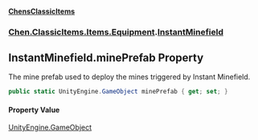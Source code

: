#### [ChensClassicItems](index 'index')
### [Chen.ClassicItems.Items.Equipment](Chen_ClassicItems_Items_Equipment 'Chen.ClassicItems.Items.Equipment').[InstantMinefield](Chen_ClassicItems_Items_Equipment_InstantMinefield 'Chen.ClassicItems.Items.Equipment.InstantMinefield')
## InstantMinefield.minePrefab Property
The mine prefab used to deploy the mines triggered by Instant Minefield.  
```csharp
public static UnityEngine.GameObject minePrefab { get; set; }
```
#### Property Value
[UnityEngine.GameObject](https://docs.microsoft.com/en-us/dotnet/api/UnityEngine.GameObject 'UnityEngine.GameObject')

